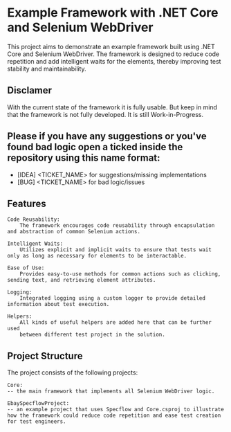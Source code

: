 # Example Framework with .NET Core and Selenium WebDriver

This project aims to demonstrate an example framework built using .NET Core and Selenium WebDriver. The framework is designed to reduce code repetition and add intelligent waits for the elements, thereby improving test stability and maintainability.

## Disclamer
With the current state of the framework it is fully usable.
But keep in mind that the framework is not fully developed. It is still Work-in-Progress. 

## Please if you have any suggestions or you've found bad logic open a ticked inside the repository using this name format:

 - [IDEA] <TICKET_NAME> for suggestions/missing implementations
 - [BUG] <TICKET_NAME> for bad logic/issues

## Features

    Code Reusability: 
        The framework encourages code reusability through encapsulation and abstraction of common Selenium actions.

    Intelligent Waits: 
        Utilizes explicit and implicit waits to ensure that tests wait only as long as necessary for elements to be interactable.

    Ease of Use: 
        Provides easy-to-use methods for common actions such as clicking, sending text, and retrieving element attributes.

    Logging: 
        Integrated logging using a custom logger to provide detailed information about test execution.

    Helpers:
        All kinds of useful helpers are added here that can be further used 
        between different test project in the solution.

## Project Structure

The project consists of the following projects:

    Core: 
    -- the main framework that implements all Selenium WebDriver logic.

    EbaySpecflowProject:
    -- an example project that uses Specflow and Core.csproj to illustrate how the framework could reduce code repetition and ease test creation for test engineers.
